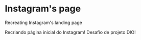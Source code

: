 # Instagram's page
Recreating Instagram's landing page


Recriando página inicial do Instagram! 
Desafio de projeto DIO!
